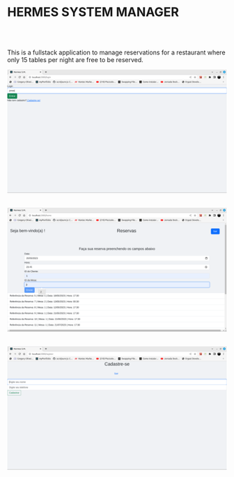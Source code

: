 # HERMES SYSTEM MANAGER
<br></br>

This is a fullstack application to manage reservations for a restaurant where only 15 tables per night are free to be reserved.

![Logo](imgs/login.png)
<br></br>

![Logo](imgs/home.png)
<br></br>

![Logo](imgs/singup.png)
<br></br>

